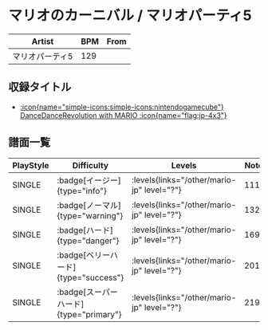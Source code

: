 # マリオのカーニバル / マリオパーティ5

|Artist|BPM|From|
|------|---|----|
|マリオパーティ5|129||

## 収録タイトル

- [:icon{name="simple-icons:simple-icons:nintendogamecube"} DanceDanceRevolution with MARIO :icon{name="flag:jp-4x3"}](/other/mario-jp)

## 譜面一覧

|PlayStyle|Difficulty|Levels|Notes|Movie|
|---------|----------|------|-----|-----|
|SINGLE| :badge[イージー]{type="info"}| :levels{links="/other/mario-jp" level="?"}|111/0||
|SINGLE| :badge[ノーマル]{type="warning"}| :levels{links="/other/mario-jp" level="?"}|132/0||
|SINGLE| :badge[ハード]{type="danger"}| :levels{links="/other/mario-jp" level="?"}|169/0||
|SINGLE| :badge[ベリーハード]{type="success"}| :levels{links="/other/mario-jp" level="?"}|201/0||
|SINGLE| :badge[スーパーハード]{type="primary"}| :levels{links="/other/mario-jp" level="?"}|219/0||
